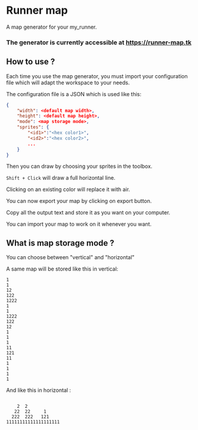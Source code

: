 # Runner map
A map generator for your my_runner.

### The generator is currently accessible at https://runner-map.tk

## How to use ?

Each time you use the map generator, you must import your configuration file which will adapt the workspace to your needs.

The configuration file is a JSON which is used like this:

```json
{
    "width": <default map width>,
    "height": <default map height>,
    "mode": <map storage mode>,
    "sprites": {
        "<id1>":"<hex color1>",
        "<id2>":"<hex color2>",
        ...
    }
}
```

Then you can draw by choosing your sprites in the toolbox.

`Shift + Click` will draw a full horizontal line.

Clicking on an existing color will replace it with air.

You can now export your map by clicking on export button.

Copy all the output text and store it as you want on your computer.

You can import your map to work on it whenever you want.

## What is map storage mode ?
You can choose between "vertical" and "horizontal"

A same map will be stored like this in vertical:
```
1    
1    
12   
122  
1222 
1    
1    
1222 
122  
12   
1    
1    
1    
11   
121  
11   
1    
1    
1    
1    
```
And like this in horizontal :
```
                    
    2  2            
   22  22     1     
  222  222   121    
11111111111111111111
```

